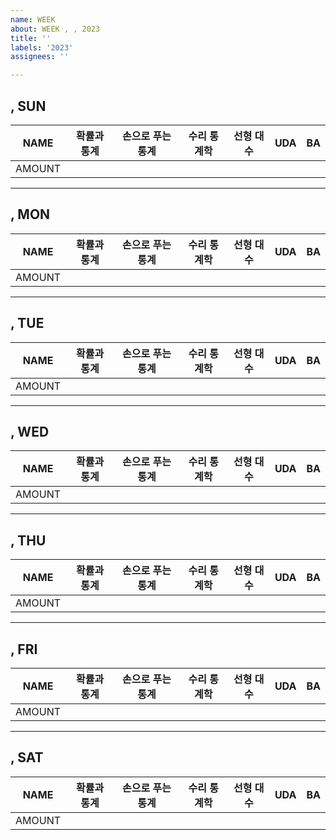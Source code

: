 ```yaml
---
name: WEEK
about: WEEK , , 2023
title: ''
labels: '2023'
assignees: ''

---
```


## , SUN
|NAME|확률과 통계|손으로 푸는 통계|수리 통계학|선형 대수|UDA|BA|
|:-------:|:-------:|:-------:|:-------:|:-------:|:-------:|:-------:|
|AMOUNT|||||||


---

## , MON 
|NAME|확률과 통계|손으로 푸는 통계|수리 통계학|선형 대수|UDA|BA|
|:-------:|:-------:|:-------:|:-------:|:-------:|:-------:|:-------:|
|AMOUNT|||||||


--- 

## , TUE 
|NAME|확률과 통계|손으로 푸는 통계|수리 통계학|선형 대수|UDA|BA|
|:-------:|:-------:|:-------:|:-------:|:-------:|:-------:|:-------:|
|AMOUNT|||||||


---

## , WED 
|NAME|확률과 통계|손으로 푸는 통계|수리 통계학|선형 대수|UDA|BA|
|:-------:|:-------:|:-------:|:-------:|:-------:|:-------:|:-------:|
|AMOUNT|||||||


---

## , THU 
|NAME|확률과 통계|손으로 푸는 통계|수리 통계학|선형 대수|UDA|BA|
|:-------:|:-------:|:-------:|:-------:|:-------:|:-------:|:-------:|
|AMOUNT|||||||


---

## , FRI
|NAME|확률과 통계|손으로 푸는 통계|수리 통계학|선형 대수|UDA|BA|
|:-------:|:-------:|:-------:|:-------:|:-------:|:-------:|:-------:|
|AMOUNT|||||||


---

## , SAT
|NAME|확률과 통계|손으로 푸는 통계|수리 통계학|선형 대수|UDA|BA|
|:-------:|:-------:|:-------:|:-------:|:-------:|:-------:|:-------:|
|AMOUNT|||||||



